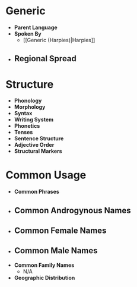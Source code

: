 # Generic
- **Parent Language**
- **Spoken By**
	- [[Generic (Harpies)|Harpies]]
- **Regional Spread**
	- 
# Structure
- **Phonology**
- **Morphology**
- **Syntax**
- **Writing System**
- **Phonetics**
- **Tenses**
- **Sentence Structure**
- **Adjective Order**
- **Structural Markers**
# Common Usage
- **Common Phrases**
- **Common Androgynous Names**
	- 
- **Common Female Names**
	- 
- **Common Male Names**
	- 
- **Common Family Names**
	- N/A
- **Geographic Distribution**
